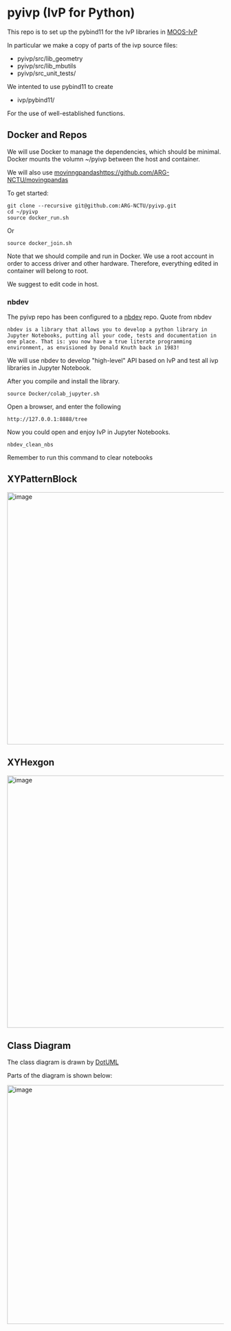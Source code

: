 # pyivp (IvP for Python)

This repo is to set up the pybind11 for the IvP libraries in [MOOS-IvP](https://oceanai.mit.edu/ivpman/pmwiki/pmwiki.php)

In particular we make a copy of parts of the ivp source files:
* pyivp/src/lib_geometry
* pyivp/src/lib_mbutils
* pyivp/src_unit_tests/

We intented to use pybind11 to create
* ivp/pybind11/

For the use of well-established functions.

## Docker and Repos 

We will use Docker to manage the dependencies, which should be minimal.
Docker mounts the volumn ~/pyivp between the host and container.

We will also use [movinngpandas]()https://github.com/ARG-NCTU/movingpandas

To get started:
```
git clone --recursive git@github.com:ARG-NCTU/pyivp.git
cd ~/pyivp
source docker_run.sh
```

Or 
```
source docker_join.sh
```
Note that we should compile and run in Docker.
We use a root account in order to access driver and other hardware.
Therefore, everything edited in container will belong to root.

We suggest to edit code in host.


### nbdev

The pyivp repo has been configured to a [nbdev](https://nbdev.fast.ai/) repo. 
Quote from nbdev
```
nbdev is a library that allows you to develop a python library in Jupyter Notebooks, putting all your code, tests and documentation in one place. That is: you now have a true literate programming environment, as envisioned by Donald Knuth back in 1983!
```
We will use nbdev to develop "high-level" API based on IvP and test all ivp libraries in Jupyter Notebook.

After you compile and install the library.
```
source Docker/colab_jupyter.sh
```

Open a browser, and enter the following
```
http://127.0.0.1:8888/tree
```
Now you could open and enjoy IvP in Jupyter Notebooks.

```
nbdev_clean_nbs
```
Remember to run this command to clear notebooks

## XYPatternBlock

<img width="585" alt="image" src="https://user-images.githubusercontent.com/16217256/171214864-ec5ffca7-fe53-4dbb-ae7d-e058462d8606.png">

## XYHexgon

<img width="585" alt="image" src="https://user-images.githubusercontent.com/16217256/171215267-8daf38af-e1a4-4843-8791-481a334c0983.png">

## Class Diagram

The class diagram is drawn by [DotUML](https://dotuml.com/)

Parts of the diagram is shown below:

<img width="554" alt="image" src="https://user-images.githubusercontent.com/16217256/171215939-077bd36b-438d-4460-ba8e-20a8521784c4.png">




